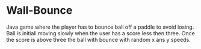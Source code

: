 # Wall-Bounce
Java game where the player has to bounce ball off a paddle to avoid losing.
Ball is initiall moving slowly when the user has a score less then three.
Once the score is above three the ball with bounce with random x ans y speeds.
